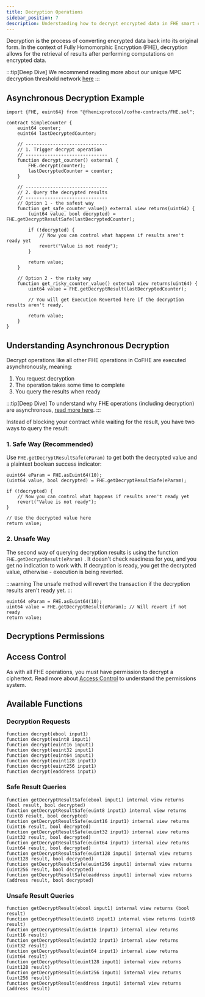 ```yaml
---
title: Decryption Operations
sidebar_position: 7
description: Understanding how to decrypt encrypted data in FHE smart contracts
---
```


Decryption is the process of converting encrypted data back into its original form. In the context of Fully Homomorphic Encryption (FHE), decryption allows for the retrieval of results after performing computations on encrypted data.


:::tip[Deep Dive]
We recommend reading more about our unique MPC decryption threshold network [here](../architecture/internal-utilities/threshold-network.md)
:::

## Asynchronous Decryption Example

```sol
import {FHE, euint64} from "@fhenixprotocol/cofhe-contracts/FHE.sol";

contract SimpleCounter {
    euint64 counter;
    euint64 lastDecryptedCounter;
    
    // ------------------------------
    // 1. Trigger decrypt operation
    // ------------------------------
    function decrypt_counter() external {
        FHE.decrypt(counter);
        lastDecryptedCounter = counter;
    }

    // ------------------------------
    // 2. Query the decrypted results
    // ------------------------------ 
    // Option 1 - the safest way
    function get_safe_counter_value() external view returns(uint64) {
        (uint64 value, bool decrypted) = FHE.getDecryptResultSafe(lastDecryptedCounter);

        if (!decrypted) {
            // Now you can control what happens if results aren't ready yet
            revert("Value is not ready");
        }

        return value;
    }

    // Option 2 - the risky way
    function get_risky_counter_value() external view returns(uint64) {
        uint64 value = FHE.getDecryptResult(lastDecryptedCounter);
        
        // You will get Execution Reverted here if the decryption results aren't ready.

        return value;
    }
}
```

## Understanding Asynchronous Decryption

Decrypt operations like all other FHE operations in CoFHE are executed asynchronously, meaning:
1. You request decryption
2. The operation takes some time to complete
3. You query the results when ready

:::tip[Deep Dive]
To understand why FHE operations (including decryption) are asynchronous, [read more here](./data-evaluation.md).
:::

Instead of blocking your contract while waiting for the result, you have two ways to query the result:

### 1. Safe Way (Recommended)

Use `FHE.getDecryptResultSafe(eParam)` to get both the decrypted value and a plaintext boolean success indicator:

```sol
euint64 eParam = FHE.asEuint64(10);
(uint64 value, bool decrypted) = FHE.getDecryptResultSafe(eParam);

if (!decrypted) {
    // Now you can control what happens if results aren't ready yet
    revert("Value is not ready");
}

// Use the decrypted value here
return value;
```

### 2. Unsafe Way

The second way of querying decryption results is using the function `FHE.getDecryptResult(eParam)` .
It doesn't check readiness for you, and you get no indication to work with. If decryption is ready, you get the decrypted value, otherwise - execution is being reverted. 

:::warning
The unsafe method will revert the transaction if the decryption results aren't ready yet.
:::


```sol
euint64 eParam = FHE.asEuint64(10);
uint64 value = FHE.getDecryptResult(eParam); // Will revert if not ready
return value;
```

## Decryptions Permissions

## Access Control

As with all FHE operations, you must have permission to decrypt a ciphertext. Read more about [Access Control](./acl-mechanism.md) to understand the permissions system.

## Available Functions

### Decryption Requests
```solidity
function decrypt(ebool input1)
function decrypt(euint8 input1)
function decrypt(euint16 input1)
function decrypt(euint32 input1)
function decrypt(euint64 input1)
function decrypt(euint128 input1)
function decrypt(euint256 input1)
function decrypt(eaddress input1)
```

### Safe Result Queries
```solidity
function getDecryptResultSafe(ebool input1) internal view returns (bool result, bool decrypted)
function getDecryptResultSafe(euint8 input1) internal view returns (uint8 result, bool decrypted)
function getDecryptResultSafe(euint16 input1) internal view returns (uint16 result, bool decrypted)
function getDecryptResultSafe(euint32 input1) internal view returns (uint32 result, bool decrypted)
function getDecryptResultSafe(euint64 input1) internal view returns (uint64 result, bool decrypted)
function getDecryptResultSafe(euint128 input1) internal view returns (uint128 result, bool decrypted)
function getDecryptResultSafe(euint256 input1) internal view returns (uint256 result, bool decrypted)
function getDecryptResultSafe(eaddress input1) internal view returns (address result, bool decrypted)
```

### Unsafe Result Queries
```solidity
function getDecryptResult(ebool input1) internal view returns (bool result)
function getDecryptResult(euint8 input1) internal view returns (uint8 result)
function getDecryptResult(euint16 input1) internal view returns (uint16 result)
function getDecryptResult(euint32 input1) internal view returns (uint32 result)
function getDecryptResult(euint64 input1) internal view returns (uint64 result)
function getDecryptResult(euint128 input1) internal view returns (uint128 result)
function getDecryptResult(euint256 input1) internal view returns (uint256 result)
function getDecryptResult(eaddress input1) internal view returns (address result)
```
